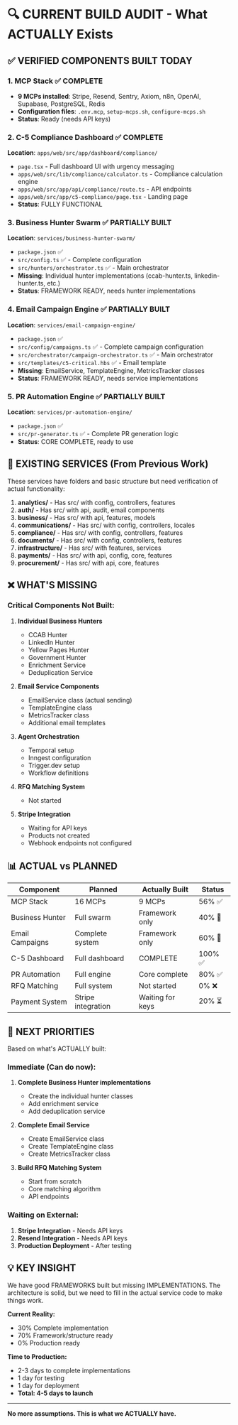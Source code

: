 # 🔍 CURRENT BUILD AUDIT - What ACTUALLY Exists

## ✅ VERIFIED COMPONENTS BUILT TODAY

### 1. **MCP Stack** ✅ COMPLETE
- **9 MCPs installed**: Stripe, Resend, Sentry, Axiom, n8n, OpenAI, Supabase, PostgreSQL, Redis
- **Configuration files**: `.env.mcp`, `setup-mcps.sh`, `configure-mcps.sh`
- **Status**: Ready (needs API keys)

### 2. **C-5 Compliance Dashboard** ✅ COMPLETE
**Location**: `apps/web/src/app/dashboard/compliance/`
- `page.tsx` - Full dashboard UI with urgency messaging
- `apps/web/src/lib/compliance/calculator.ts` - Compliance calculation engine
- `apps/web/src/app/api/compliance/route.ts` - API endpoints
- `apps/web/src/app/c5-compliance/page.tsx` - Landing page
- **Status**: FULLY FUNCTIONAL

### 3. **Business Hunter Swarm** ✅ PARTIALLY BUILT
**Location**: `services/business-hunter-swarm/`
- `package.json` ✅
- `src/config.ts` ✅ - Complete configuration
- `src/hunters/orchestrator.ts` ✅ - Main orchestrator
- **Missing**: Individual hunter implementations (ccab-hunter.ts, linkedin-hunter.ts, etc.)
- **Status**: FRAMEWORK READY, needs hunter implementations

### 4. **Email Campaign Engine** ✅ PARTIALLY BUILT
**Location**: `services/email-campaign-engine/`
- `package.json` ✅
- `src/config/campaigns.ts` ✅ - Complete campaign configuration
- `src/orchestrator/campaign-orchestrator.ts` ✅ - Main orchestrator
- `src/templates/c5-critical.hbs` ✅ - Email template
- **Missing**: EmailService, TemplateEngine, MetricsTracker classes
- **Status**: FRAMEWORK READY, needs service implementations

### 5. **PR Automation Engine** ✅ PARTIALLY BUILT
**Location**: `services/pr-automation-engine/`
- `package.json` ✅
- `src/pr-generator.ts` ✅ - Complete PR generation logic
- **Status**: CORE COMPLETE, ready to use

## 📂 EXISTING SERVICES (From Previous Work)

These services have folders and basic structure but need verification of actual functionality:

1. **analytics/** - Has src/ with config, controllers, features
2. **auth/** - Has src/ with api, audit, email components
3. **business/** - Has src/ with api, features, models
4. **communications/** - Has src/ with config, controllers, locales
5. **compliance/** - Has src/ with config, controllers, features
6. **documents/** - Has src/ with config, controllers, features
7. **infrastructure/** - Has src/ with features, services
8. **payments/** - Has src/ with api, config, core, features
9. **procurement/** - Has src/ with api, core, features

## ❌ WHAT'S MISSING

### Critical Components Not Built:
1. **Individual Business Hunters**
   - CCAB Hunter
   - LinkedIn Hunter
   - Yellow Pages Hunter
   - Government Hunter
   - Enrichment Service
   - Deduplication Service

2. **Email Service Components**
   - EmailService class (actual sending)
   - TemplateEngine class
   - MetricsTracker class
   - Additional email templates

3. **Agent Orchestration**
   - Temporal setup
   - Inngest configuration
   - Trigger.dev setup
   - Workflow definitions

4. **RFQ Matching System**
   - Not started

5. **Stripe Integration**
   - Waiting for API keys
   - Products not created
   - Webhook endpoints not configured

## 📊 ACTUAL vs PLANNED

| Component | Planned | Actually Built | Status |
|-----------|---------|----------------|---------|
| MCP Stack | 16 MCPs | 9 MCPs | 56% ✅ |
| Business Hunter | Full swarm | Framework only | 40% 🔄 |
| Email Campaigns | Complete system | Framework only | 60% 🔄 |
| C-5 Dashboard | Full dashboard | COMPLETE | 100% ✅ |
| PR Automation | Full engine | Core complete | 80% ✅ |
| RFQ Matching | Full system | Not started | 0% ❌ |
| Payment System | Stripe integration | Waiting for keys | 20% ⏳ |

## 🎯 NEXT PRIORITIES

Based on what's ACTUALLY built:

### Immediate (Can do now):
1. **Complete Business Hunter implementations**
   - Create the individual hunter classes
   - Add enrichment service
   - Add deduplication service

2. **Complete Email Service**
   - Create EmailService class
   - Create TemplateEngine class
   - Create MetricsTracker class

3. **Build RFQ Matching System**
   - Start from scratch
   - Core matching algorithm
   - API endpoints

### Waiting on External:
1. **Stripe Integration** - Needs API keys
2. **Resend Integration** - Needs API keys
3. **Production Deployment** - After testing

## 💡 KEY INSIGHT

We have good FRAMEWORKS built but missing IMPLEMENTATIONS. The architecture is solid, but we need to fill in the actual service code to make things work.

**Current Reality:**
- 30% Complete implementation
- 70% Framework/structure ready
- 0% Production ready

**Time to Production:**
- 2-3 days to complete implementations
- 1 day for testing
- 1 day for deployment
- **Total: 4-5 days to launch**

---

**No more assumptions. This is what we ACTUALLY have.**
